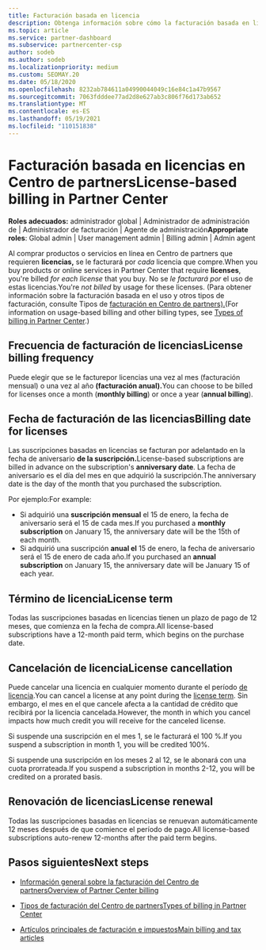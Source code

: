 ```yaml
---
title: Facturación basada en licencia
description: Obtenga información sobre cómo la facturación basada en licencias difiere de la facturación basada en el uso en Centro de partners, incluida la facturación por licencia (no por el uso de la licencia).
ms.topic: article
ms.service: partner-dashboard
ms.subservice: partnercenter-csp
author: sodeb
ms.author: sodeb
ms.localizationpriority: medium
ms.custom: SEOMAY.20
ms.date: 05/18/2020
ms.openlocfilehash: 8232ab784611a04990044049c16e84c1a47b9567
ms.sourcegitcommit: 7063fdddee77ad2d8e627ab3c806f76d173ab652
ms.translationtype: MT
ms.contentlocale: es-ES
ms.lasthandoff: 05/19/2021
ms.locfileid: "110151838"
---
```

# <a name="license-based-billing-in-partner-center"></a><span data-ttu-id="63eba-103">Facturación basada en licencias en Centro de partners</span><span class="sxs-lookup"><span data-stu-id="63eba-103">License-based billing in Partner Center</span></span>

<span data-ttu-id="63eba-104">**Roles adecuados:** administrador global | Administrador de administración de | Administrador de facturación | Agente de administración</span><span class="sxs-lookup"><span data-stu-id="63eba-104">**Appropriate roles**: Global admin | User management admin | Billing admin | Admin agent</span></span>

<span data-ttu-id="63eba-105">Al comprar productos o servicios en línea en Centro de partners que requieren **licencias,** se le facturará por *cada* licencia que compre.</span><span class="sxs-lookup"><span data-stu-id="63eba-105">When you buy products or online services in Partner Center that require **licenses**, you're billed *for each license* that you buy.</span></span> <span data-ttu-id="63eba-106">No se *le facturará por* el uso de estas licencias.</span><span class="sxs-lookup"><span data-stu-id="63eba-106">You're *not billed* by usage for these licenses.</span></span> <span data-ttu-id="63eba-107">(Para obtener información sobre la facturación basada en el uso y otros tipos de facturación, consulte Tipos de [facturación en Centro de partners).](./billing-basics.md)</span><span class="sxs-lookup"><span data-stu-id="63eba-107">(For information on usage-based billing and other billing types, see [Types of billing in Partner Center](./billing-basics.md).)</span></span>

## <a name="license-billing-frequency"></a><span data-ttu-id="63eba-108">Frecuencia de facturación de licencias</span><span class="sxs-lookup"><span data-stu-id="63eba-108">License billing frequency</span></span>

<span data-ttu-id="63eba-109">Puede elegir que se le facturepor licencias una vez al mes (facturación mensual) o una vez al año **(facturación anual).**</span><span class="sxs-lookup"><span data-stu-id="63eba-109">You can choose to be billed for licenses once a month (**monthly billing**) or once a year (**annual billing**).</span></span> 

## <a name="billing-date-for-licenses"></a><span data-ttu-id="63eba-110">Fecha de facturación de las licencias</span><span class="sxs-lookup"><span data-stu-id="63eba-110">Billing date for licenses</span></span>

<span data-ttu-id="63eba-111">Las suscripciones basadas en licencias se facturan por adelantado en la fecha de aniversario **de la suscripción.**</span><span class="sxs-lookup"><span data-stu-id="63eba-111">License-based subscriptions are billed in advance on the subscription's **anniversary date**.</span></span> <span data-ttu-id="63eba-112">La fecha de aniversario es el día del mes en que adquirió la suscripción.</span><span class="sxs-lookup"><span data-stu-id="63eba-112">The anniversary date is the day of the month that you purchased the subscription.</span></span>

<span data-ttu-id="63eba-113">Por ejemplo:</span><span class="sxs-lookup"><span data-stu-id="63eba-113">For example:</span></span>

- <span data-ttu-id="63eba-114">Si adquirió una **suscripción mensual** el 15 de enero, la fecha de aniversario será el 15 de cada mes.</span><span class="sxs-lookup"><span data-stu-id="63eba-114">If you purchased a **monthly subscription** on January 15, the anniversary date will be the 15th of each month.</span></span>
- <span data-ttu-id="63eba-115">Si adquirió una suscripción **anual el** 15 de enero, la fecha de aniversario será el 15 de enero de cada año.</span><span class="sxs-lookup"><span data-stu-id="63eba-115">If you purchased an **annual subscription** on January 15, the anniversary date will be January 15 of each year.</span></span>

## <a name="license-term"></a><span data-ttu-id="63eba-116">Término de licencia</span><span class="sxs-lookup"><span data-stu-id="63eba-116">License term</span></span>

<span data-ttu-id="63eba-117">Todas las suscripciones basadas en licencias tienen un plazo de pago de 12 meses, que comienza en la fecha de compra.</span><span class="sxs-lookup"><span data-stu-id="63eba-117">All license-based subscriptions have a 12-month paid term, which begins on the purchase date.</span></span>

## <a name="license-cancellation"></a><span data-ttu-id="63eba-118">Cancelación de licencia</span><span class="sxs-lookup"><span data-stu-id="63eba-118">License cancellation</span></span>

<span data-ttu-id="63eba-119">Puede cancelar una licencia en cualquier momento durante el período [de licencia](#license-term).</span><span class="sxs-lookup"><span data-stu-id="63eba-119">You can cancel a license at any point during the [license term](#license-term).</span></span> <span data-ttu-id="63eba-120">Sin embargo, el mes en el que cancele afecta a la cantidad de crédito que recibirá por la licencia cancelada.</span><span class="sxs-lookup"><span data-stu-id="63eba-120">However, the month in which you cancel impacts how much credit you will receive for the canceled license.</span></span>

<span data-ttu-id="63eba-121">Si suspende una suscripción en el mes 1, se le facturará el 100 %.</span><span class="sxs-lookup"><span data-stu-id="63eba-121">If you suspend a subscription in month 1, you will be credited 100%.</span></span>

<span data-ttu-id="63eba-122">Si suspende una suscripción en los meses 2 al 12, se le abonará con una cuota prorrateada.</span><span class="sxs-lookup"><span data-stu-id="63eba-122">If you suspend a subscription in months 2-12, you will be credited on a prorated basis.</span></span>

## <a name="license-renewal"></a><span data-ttu-id="63eba-123">Renovación de licencias</span><span class="sxs-lookup"><span data-stu-id="63eba-123">License renewal</span></span>

<span data-ttu-id="63eba-124">Todas las suscripciones basadas en licencias se renuevan automáticamente 12 meses después de que comience el período de pago.</span><span class="sxs-lookup"><span data-stu-id="63eba-124">All license-based subscriptions auto-renew 12-months after the paid term begins.</span></span>

## <a name="next-steps"></a><span data-ttu-id="63eba-125">Pasos siguientes</span><span class="sxs-lookup"><span data-stu-id="63eba-125">Next steps</span></span>

- [<span data-ttu-id="63eba-126">Información general sobre la facturación del Centro de partners</span><span class="sxs-lookup"><span data-stu-id="63eba-126">Overview of Partner Center billing</span></span>](billing-basics.md)

- [<span data-ttu-id="63eba-127">Tipos de facturación del Centro de partners</span><span class="sxs-lookup"><span data-stu-id="63eba-127">Types of billing in Partner Center</span></span>](./billing-basics.md)

- [<span data-ttu-id="63eba-128">Artículos principales de facturación e impuestos</span><span class="sxs-lookup"><span data-stu-id="63eba-128">Main billing and tax articles</span></span>](billing.md)